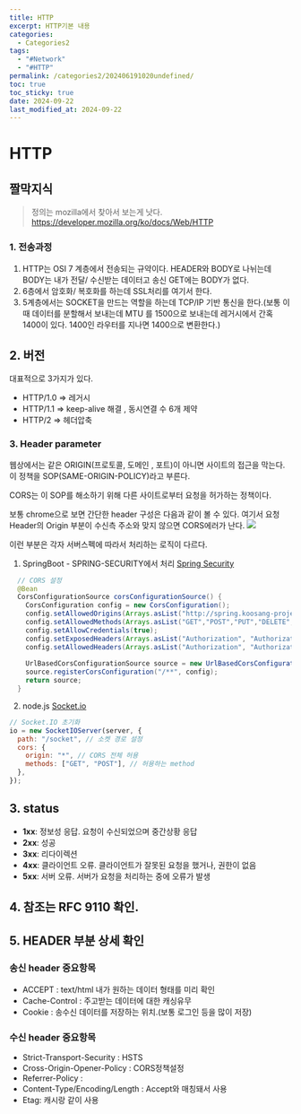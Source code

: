```yaml
---
title: HTTP
excerpt: HTTP기본 내용
categories:
  - Categories2
tags:
  - "#Network"
  - "#HTTP"
permalink: /categories2/202406191020undefined/
toc: true
toc_sticky: true
date: 2024-09-22
last_modified_at: 2024-09-22
---
```

# HTTP
## 짤막지식
> 정의는 mozilla에서 찾아서 보는게 낫다.
 https://developer.mozilla.org/ko/docs/Web/HTTP

### 1. 전송과정
1. HTTP는 OSI 7 계층에서 전송되는 규약이다. HEADER와 BODY로 나뉘는데 BODY는 내가 전달/ 수신받는 데이터고 송신 GET에는 BODY가 없다.
2. 6층에서 암호화/ 복호화를 하는데 SSL처리를 여기서 한다.
3. 5계층에서는 SOCKET을 만드는 역할을 하는데 TCP/IP 기반 통신을 한다.(보통 이때 데이터를 분할해서 보내는데 MTU 를 1500으로 보내는데 레거시에서 간혹 1400이 있다. 1400인 라우터를 지나면 1400으로 변환한다.)


## 2. 버전
대표적으로 3가지가 있다.
- HTTP/1.0     => 레거시
- HTTP/1.1     => keep-alive 해결 , 동시연결 수 6개 제약
- HTTP/2        => 헤더압축


### 3. Header parameter
웹상에서는 같은 ORIGIN(프로토콜, 도메인 , 포트)이 아니면 사이트의 접근을 막는다. 이 정책을 SOP(SAME-ORIGIN-POLICY)라고 부른다.

CORS는 이 SOP를 해소하기 위해 다른 사이트로부터 요청을 허가하는 정책이다.

보통 chrome으로 보면 간단한 header 구성은 다음과 같이 볼 수 있다.
여기서 요청Header의 Origin 부분이 수신측 주소와 맞지 않으면 CORS에러가 난다.
![](_github_open/asset/images/Pasted%20image%2020240922023124.png)

이런 부분은 각자 서버스펙에 따라서 처리하는 로직이 다르다.

1. SpringBoot - SPRING-SECURITY에서 처리 [Spring Security](_github_open/Back/SpringBoot/Spring%20Security/Spring%20Security.md)
```java
  // CORS 설정
  @Bean
  CorsConfigurationSource corsConfigurationSource() {
    CorsConfiguration config = new CorsConfiguration();
    config.setAllowedOrigins(Arrays.asList("http://spring.koosang-project.com","https://spring.koosang-project.com"));
    config.setAllowedMethods(Arrays.asList("GET","POST","PUT","DELETE","PATCH"));
    config.setAllowCredentials(true);
    config.setExposedHeaders(Arrays.asList("Authorization", "Authorization-refresh"));
    config.setAllowedHeaders(Arrays.asList("Authorization", "Authorization-refresh", "Cache-Control", "Content-Type"));
    
    UrlBasedCorsConfigurationSource source = new UrlBasedCorsConfigurationSource();
    source.registerCorsConfiguration("/**", config);
    return source;
  }
```


2. node.js [Socket.io](_github_open/Front/Library/Socket.io.md)
```js
// Socket.IO 초기화
io = new SocketIOServer(server, {
  path: "/socket", // 소켓 경로 설정
  cors: {
    origin: "*", // CORS 전체 허용
    methods: ["GET", "POST"], // 허용하는 method
  },
});
```


## 3. status
- **1xx**: 정보성 응답. 요청이 수신되었으며 중간상황 응답
- **2xx**: 성공
- **3xx**: 리다이렉션
- **4xx**: 클라이언트 오류. 클라이언트가 잘못된 요청을 했거나, 권한이 없음
- **5xx**: 서버 오류. 서버가 요청을 처리하는 중에 오류가 발생



## 4. 참조는 RFC 9110 확인.


## 5. HEADER 부분 상세 확인
### 송신 header 중요항목
- ACCEPT : text/html  내가 원하는 데이터 형태를 미리 확인
- Cache-Control : 주고받는 데이터에 대한 캐싱유무
- Cookie : 송수신 데이터를 저장하는 위치.(보통 로그인 등을 많이 저장)

### 수신 header 중요항목
- Strict-Transport-Security : HSTS
- Cross-Origin-Opener-Policy : CORS정책설정
- Referrer-Policy : 
- Content-Type/Encoding/Length : Accept와 매칭돼서 사용
- Etag: 캐시랑 같이 사용
